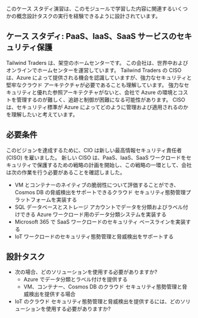このケース スタディ演習は、このモジュールで学習した内容に関連するいくつかの概念設計タスクの実行を経験できるように設計されています。

## <a name="case-study-securing-paas-iaas-and-saas-services"></a>ケース スタディ: PaaS、IaaS、SaaS サービスのセキュリティ保護

Tailwind Traders は、架空のホームセンターです。 この会社は、世界中およびオンラインでホームセンターを運営しています。 Tailwind Traders の CISO は、Azure によって提供される機会を認識していますが、強力なセキュリティと堅牢なクラウド アーキテクチャが必要であることも理解しています。 強力なセキュリティと優れた参照アーキテクチャがないと、会社で Azure の環境とコストを管理するのが難しく、追跡と制御が困難になる可能性があります。 CISO は、セキュリティ標準が Azure によってどのように管理および適用されるのかを理解したいと考えています。

## <a name="requirements"></a>必要条件

このビジョンを達成するために、CIO は新しい最高情報セキュリティ責任者 (CISO) を雇いました。 新しい CISO は、PaaS、IaaS、SaaS ワークロードをセキュリティで保護するための戦略の計画を開始し、この戦略の一環として、会社は次の作業を行う必要があることを確認しました。

-   VM とコンテナーのネイティブの脆弱性について評価することができ、Cosmos DB の脅威検出をサポートできるクラウド セキュリティ態勢管理プラットフォームを実装する
-   SQL データベースとストレージ アカウントでデータを分類およびラベル付けできる Azure ワークロード用のデータ分類システムを実装する
-   Microsoft 365 で SaaS ワークロードのセキュリティ ベースラインを実装する
-   IoT ワークロードのセキュリティ態勢管理と脅威検出をサポートする

## <a name="design-tasks"></a>設計タスク

* 次の場合、どのソリューションを使用する必要がありますか?
   - Azure でデータ分類とラベル付けを提供する
   - VM、コンテナー、Cosmos DB のクラウド セキュリティ態勢管理と脅威検出を提供する場合
* IoT のクラウド セキュリティ態勢管理と脅威検出を提供するには、どのソリューションを使用する必要がありますか?

